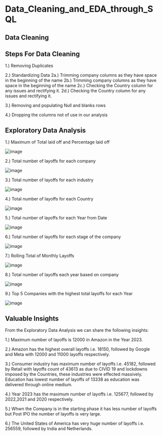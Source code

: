 # Data_Cleaning_and_EDA_through_SQL

**Data Cleaning**
--------------------------------------------------------------------------------------------------------------------------

## Steps For Data Cleaning

1.) Removing Duplicates

2.) Standardizing Data
    2a.) Trimming company columns as they have space in the beginning of the name
    2b.) Trimming company columns as they have space in the beginning of the name
    2c.) Checking the Country column for any issues and rectifying it.
    2d.) Checking the Country column for any issues and rectifying it.
    
3.)  Removing and populating Null and blanks rows

4.) Dropping the columns not of use in our analysis

**Exploratory Data Analysis**
--------------------------------------------------------------------------------------------------------------------------

1.) Maximum of Total laid off and Percentage laid off

![image](https://github.com/user-attachments/assets/2b4a2a91-2c15-4604-8aa0-53da255cc907)

2.) Total number of layoffs for each company

![image](https://github.com/user-attachments/assets/b8dbae9c-17ca-4f72-a72f-dfac61a28647)

3.) Total number of layoffs for each industry

![image](https://github.com/user-attachments/assets/9d73f2c6-0ba0-4391-8f3f-8b6fccc2557f)

4.) Total number of layoffs for each Country

![image](https://github.com/user-attachments/assets/2fd94305-e589-4a46-9baf-14028d034812)

5.) Total number of layoffs for each Year from Date

![image](https://github.com/user-attachments/assets/d482b1d2-b76a-4a4c-8f10-4c70c539307d)

6.) Total number of layoffs for each stage of the company

![image](https://github.com/user-attachments/assets/513df417-330a-4890-b8b6-e09c62523517)

7.) Rolling Total of Monthly Layoffs

![image](https://github.com/user-attachments/assets/0c5bab1f-9e28-4f1a-939e-0286f6b91172)

8.) Total number of layoffs each year based on company

![image](https://github.com/user-attachments/assets/e20566d2-f9c6-4490-85a7-24b366358771)

9.) Top 5 Companies with the highest total layoffs for each Year

![image](https://github.com/user-attachments/assets/8721c2ca-8901-4f6e-b007-0c997a843605)

**Valuable Insights**
--------------------------------------------------------------------------------------------------------------------------

From the Exploratory Data Analysis we can share the following insights:

1.) Maximum number of layoffs is 12000 in Amazon in the Year 2023.

2.) Amazon has the highest overall layoffs i.e. 18150, followed by Google and Meta with 12000 and 11000 layoffs respectively.

3.) Consumer industry has maximum number of layoffs i.e. 45182, followed by Retail with layoffs count of 43613 as due to CIVID 19 and lockdowns imposed by the Countries, these industries were effected massively. Education has lowest number of layoffs of 13338 as education was delivered through online medium.

4.) Year 2023 has the maximum number of layoffs i.e. 125677, followed by 2022,2021 and 2020 respectively.

5.) Whwn the Company is in the starting phase it has less number of layoffs but Post IPO the number of layoffs is very large.

6.) The United States of America has very huge number of layoffs i.e. 256559, followed by India and Netherlands.




